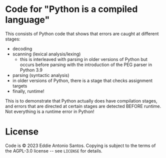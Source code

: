 # Code for "Python is a compiled language"

This consists of Python code that shows that errors are caught at different stages:
 - decoding
 - scanning (lexical analysis/lexing)
    - this is interleaved with parsing in older versions of Python but occurs
      before parsing with the introduction of the PEG parser in Python 3.9
 - parsing (syntactic analysis)
 - in older versions of Python, there is a stage that checks assignment targets
 - finally, runtime!

This is to demonstrate that Python actually does have compilation stages, and
errors that are directed at certain stages are detected BEFORE runtime. Not
everything is a runtime error in Python!

# License

Code is © 2023 Eddie Antonio Santos. Copying is subject to the terms of the
AGPL-3.0 license -- see `LICENSE` for details.